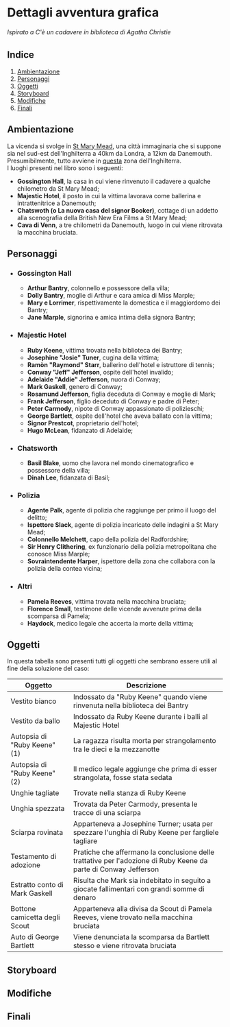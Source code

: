 # Dettagli avventura grafica

###### Ispirato a <i>C'è un cadavere in biblioteca</i> di Agatha Christie

## Indice

1. [Ambientazione](#Ambientazione)
2. [Personaggi](#Personaggi)
3. [Oggetti](#Oggetti)
4. [Storyboard](#Storyboard)
5. [Modifiche](#Modifiche)
6. [Finali](#Finali)

## Ambientazione

La vicenda si svolge in [St Mary Mead](https://en.wikipedia.org/wiki/St._Mary_Mead), una città immaginaria
che si suppone sia nel sud-est dell'Inghilterra a 40km da Londra, a 12km da Danemouth.
Presumibilmente, tutto avviene in [questa](https://en.wikipedia.org/wiki/South_East_England#/media/File:South_East_England_in_England.svg) zona dell'Inghilterra.<br>
I luoghi presenti nel libro sono i seguenti:
- <b>Gossington Hall</b>, la casa in cui viene rinvenuto il cadavere a qualche chilometro da St Mary Mead;
- <b>Majestic Hotel</b>, il posto in cui la vittima lavorava come ballerina e intrattenitrice a Danemouth;
- <b>Chatswoth (o La nuova casa del signor Booker)</b>, cottage di un addetto alla scenografia della British New Era Films a St Mary Mead;
- <b>Cava di Venn</b>, a tre chilometri da Danemouth, luogo in cui viene ritrovata la macchina bruciata.

## Personaggi

- ### Gossington Hall
    - <b>Arthur Bantry</b>, colonnello e possessore della villa;
    - <b>Dolly Bantry</b>, moglie di Arthur e cara amica di Miss Marple;
    - <b>Mary e Lorrimer</b>, rispettivamente la domestica e il maggiordomo dei Bantry;
    - <b>Jane Marple</b>, signorina e amica intima della signora Bantry;
    
- ### Majestic Hotel
    - <b>Ruby Keene</b>, vittima trovata nella biblioteca dei Bantry;
    - <b>Josephine "Josie" Tuner</b>, cugina della vittima;
    - <b>Ramòn "Raymond" Starr</b>, ballerino dell'hotel e istruttore di tennis;
    - <b>Conway "Jeff" Jefferson</b>, ospite dell'hotel invalido;
    - <b>Adelaide "Addie" Jefferson</b>, nuora di Conway;
    - <b>Mark Gaskell</b>, genero di Conway;
    - <b>Rosamund Jefferson</b>, figlia deceduta di Conway e moglie di Mark;
    - <b>Frank Jefferson</b>, figlio deceduto di Conway e padre di Peter;  
    - <b>Peter Carmody</b>, nipote di Conway appassionato di polizieschi;
    - <b>George Bartlett</b>, ospite dell'hotel che aveva ballato con la vittima;
    - <b>Signor Prestcot</b>, proprietario dell'hotel;
    - <b>Hugo McLean</b>, fidanzato di Adelaide;
    
- ### Chatsworth
    - <b>Basil Blake</b>, uomo che lavora nel mondo cinematografico e possessore della villa;
    - <b>Dinah Lee</b>, fidanzata di Basil;
    
- ### Polizia
    - <b>Agente Palk</b>, agente di polizia che raggiunge per primo il luogo del delitto;
    - <b>Ispettore Slack</b>, agente di polizia incaricato delle indagini a St Mary Mead;
    - <b>Colonnello Melchett</b>, capo della polizia del Radfordshire;
    - <b>Sir Henry Clithering</b>, ex funzionario della polizia metropolitana che conosce Miss Marple;
    - <b>Sovraintendente Harper</b>, ispettore della zona che collabora con la polizia della contea vicina;
    
- ### Altri
    - <b>Pamela Reeves</b>, vittima trovata nella macchina bruciata;
    - <b>Florence Small</b>, testimone delle vicende avvenute prima della scomparsa di Pamela;
    - <b>Haydock</b>, medico legale che accerta la morte della vittima;
    
## Oggetti

In questa tabella sono presenti tutti gli oggetti che sembrano essere utili al fine della soluzione del caso:<br>

| Oggetto | Descrizione |
|-----|-----|
| Vestito bianco | Indossato da "Ruby Keene" quando viene rinvenuta nella biblioteca dei Bantry |
| Vestito da ballo | Indossato da Ruby Keene durante i balli al Majestic Hotel |
| Autopsia di "Ruby Keene" (1) | La ragazza risulta morta per strangolamento tra le dieci e la mezzanotte |
| Autopsia di "Ruby Keene" (2) | Il medico legale aggiunge che prima di esser strangolata, fosse stata sedata |
| Unghie tagliate | Trovate nella stanza di Ruby Keene |
| Unghia spezzata | Trovata da Peter Carmody, presenta le tracce di una sciarpa |
| Sciarpa rovinata | Apparteneva a Josephine Turner; usata per spezzare l'unghia di Ruby Keene per fargliele tagliare |
| Testamento di adozione | Pratiche che affermano la conclusione delle trattative per l'adozione di Ruby Keene da parte di Conway Jefferson |
| Estratto conto di Mark Gaskell | Risulta che Mark sia indebitato in seguito a giocate fallimentari con grandi somme di denaro |
| Bottone camicetta degli Scout | Apparteneva alla divisa da Scout di Pamela Reeves, viene trovato nella macchina bruciata |
| Auto di George Bartlett | Viene denunciata la scomparsa da Bartlett stesso e viene ritrovata bruciata |

## Storyboard

## Modifiche

## Finali
    

